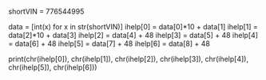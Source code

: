 shortVIN = 776544995

data = [int(x) for x in str(shortVIN)]
ihelp[0] = data[0]*10 + data[1]
ihelp[1] = data[2]*10 + data[3]
ihelp[2] = data[4] + 48
ihelp[3] = data[5] + 48
ihelp[4] = data[6] + 48
ihelp[5] = data[7] + 48
ihelp[6] = data[8] + 48

print(chr(ihelp[0]), chr(ihelp[1]), chr(ihelp[2]), chr(ihelp[3]), chr(ihelp[4]), chr(ihelp[5]), chr(ihelp[6]))




